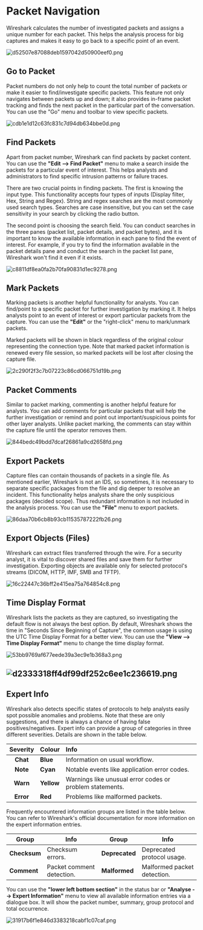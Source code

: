 # Packet Navigation

Wireshark calculates the number of investigated packets and assigns a unique number for each packet. This helps the analysis process for big captures and makes it easy to go back to a specific point of an event.

![d52507e87088deb1597042d50900eef0.png](../../_resources/d52507e87088deb1597042d50900eef0.png)

## Go to Packet

Packet numbers do not only help to count the total number of packets or make it easier to find/investigate specific packets. This feature not only navigates between packets up and down; it also provides in-frame packet tracking and finds the next packet in the particular part of the conversation. You can use the "Go" menu and toolbar to view specific packets.

![cdb1e1d12c63fc831c7d94db634bbe0d.png](../../_resources/cdb1e1d12c63fc831c7d94db634bbe0d.png)

## Find Packets

Apart from packet number, Wireshark can find packets by packet content. You can use the **"Edit --> Find Packet"** menu to make a search inside the packets for a particular event of interest. This helps analysts and administrators to find specific intrusion patterns or failure traces.

There are two crucial points in finding packets. The first is knowing the input type. This functionality accepts four types of inputs (Display filter, Hex, String and Regex). String and regex searches are the most commonly used search types. Searches are case insensitive, but you can set the case sensitivity in your search by clicking the radio button.

The second point is choosing the search field. You can conduct searches in the three panes (packet list, packet details, and packet bytes), and it is important to know the available information in each pane to find the event of interest. For example, if you try to find the information available in the packet details pane and conduct the search in the packet list pane, Wireshark won't find it even if it exists.

![c8811df8ea0fa2b70fa90831d1ec9278.png](../../_resources/c8811df8ea0fa2b70fa90831d1ec9278.png)

## Mark Packets

Marking packets is another helpful functionality for analysts. You can find/point to a specific packet for further investigation by marking it. It helps analysts point to an event of interest or export particular packets from the capture. You can use the **"Edit"** or the "right-click" menu to mark/unmark packets.

Marked packets will be shown in black regardless of the original colour representing the connection type. Note that marked packet information is renewed every file session, so marked packets will be lost after closing the capture file.

![2c290f2f3c7b07223c86cd066751d19b.png](../../_resources/2c290f2f3c7b07223c86cd066751d19b.png)

## Packet Comments

Similar to packet marking, commenting is another helpful feature for analysts. You can add comments for particular packets that will help the further investigation or remind and point out important/suspicious points for other layer analysts. Unlike packet marking, the comments can stay within the capture file until the operator removes them.

![844bedc49bdd7dcaf26861a9cd2658fd.png](../../_resources/844bedc49bdd7dcaf26861a9cd2658fd.png)

## Export Packets

Capture files can contain thousands of packets in a single file. As mentioned earlier, Wireshark is not an IDS, so sometimes, it is necessary to separate specific packages from the file and dig deeper to resolve an incident. This functionality helps analysts share the only suspicious packages (decided scope). Thus redundant information is not included in the analysis process. You can use the **"File"** menu to export packets.

![86daa70b6cb8b93cb11535787222fb26.png](../../_resources/86daa70b6cb8b93cb11535787222fb26.png)

## Export Objects (Files)

Wireshark can extract files transferred through the wire. For a security analyst, it is vital to discover shared files and save them for further investigation. Exporting objects are available only for selected protocol's streams (DICOM, HTTP, IMF, SMB and TFTP).

![16c22447c36bff2e415ea75a764854c8.png](../../_resources/16c22447c36bff2e415ea75a764854c8.png)

## Time Display Format

Wireshark lists the packets as they are captured, so investigating the default flow is not always the best option. By default, Wireshark shows the time in "Seconds Since Beginning of Capture", the common usage is using the UTC Time Display Format for a better view. You can use the **"View --> Time Display Format"** menu to change the time display format.

![53bb9769af677eede39a3ec9e1b368a3.png](../../_resources/53bb9769af677eede39a3ec9e1b368a3.png)

## ![d2333318ff4df99df252c6ee1c236619.png](../../_resources/d2333318ff4df99df252c6ee1c236619.png)

## Expert Info

Wireshark also detects specific states of protocols to help analysts easily spot possible anomalies and problems. Note that these are only suggestions, and there is always a chance of having false positives/negatives. Expert info can provide a group of categories in three different severities. Details are shown in the table below.

| **Severity** | **Colour** | **Info** |
| :---: | --- | :--- |
| **Chat** | **Blue** | Information on usual workflow. |
| **Note** | **Cyan** | Notable events like application error codes. |
| **Warn** | **Yellow** | Warnings like unusual error codes or problem statements. |
| **Error** | **Red** | Problems like malformed packets. |

Frequently encountered information groups are listed in the table below. You can refer to Wireshark's official documentation for more information on the expert information entries.

| **Group** | **Info** | **Group** | **Info** |
| --- | --- | --- | --- |
| **Checksum** | Checksum errors. | **Deprecated** | Deprecated protocol usage. |
| **Comment** | Packet comment detection. | **Malformed** | Malformed packet detection. |

You can use the **"lower left bottom section"** in the status bar or **"Analyse --> Expert Information"** menu to view all available information entries via a dialogue box. It will show the packet number, summary, group protocol and total occurrence.

![31917b6f1e846d3383218cabf1c07caf.png](../../_resources/31917b6f1e846d3383218cabf1c07caf.png)